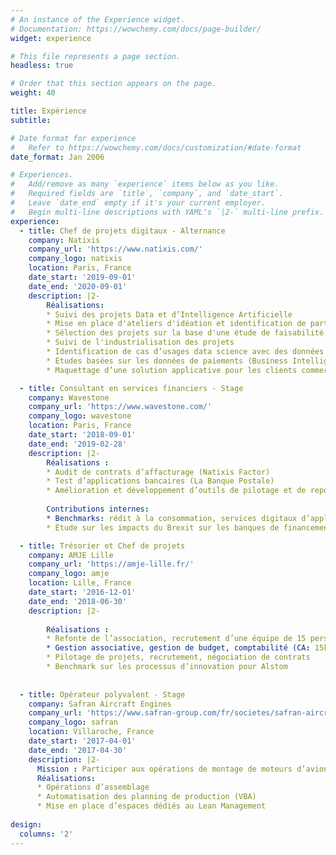 ```yaml
---
# An instance of the Experience widget.
# Documentation: https://wowchemy.com/docs/page-builder/
widget: experience

# This file represents a page section.
headless: true

# Order that this section appears on the page.
weight: 40

title: Expérience
subtitle:

# Date format for experience
#   Refer to https://wowchemy.com/docs/customization/#date-format
date_format: Jan 2006

# Experiences.
#   Add/remove as many `experience` items below as you like.
#   Required fields are `title`, `company`, and `date_start`.
#   Leave `date_end` empty if it's your current employer.
#   Begin multi-line descriptions with YAML's `|2-` multi-line prefix.
experience:
  - title: Chef de projets digitaux - Alternance
    company: Natixis
    company_url: 'https://www.natixis.com/'
    company_logo: natixis
    location: Paris, France
    date_start: '2019-09-01'
    date_end: '2020-09-01'
    description: |2- 
        Réalisations:
        * Suivi des projets Data et d’Intelligence Artificielle
        * Mise en place d'ateliers d'idéation et identification de partenaires
        * Sélection des projets sur la base d'une étude de faisabilité
        * Suivi de l'industrialisation des projets
        * Identification de cas d’usages data science avec des données de paiements
        * Études basées sur les données de paiements (Business Intelligence et Data Visualization)
        * Maquettage d’une solution applicative pour les clients commerçants

  - title: Consultant en services financiers - Stage
    company: Wavestone
    company_url: 'https://www.wavestone.com/'
    company_logo: wavestone
    location: Paris, France
    date_start: '2018-09-01'
    date_end: '2019-02-28'
    description: |2-
        Réalisations :
        * Audit de contrats d’affacturage (Natixis Factor)
        * Test d’applications bancaires (La Banque Postale)
        * Amélioration et développement d’outils de pilotage et de reporting (VBA)
        
        Contributions internes:
        * Benchmarks: rédit à la consommation, services digitaux d’applications bancaires
        * Étude sur les impacts du Brexit sur les banques de financement et d’investissement

  - title: Trésorier et Chef de projets
    company: AMJE Lille
    company_url: 'https://amje-lille.fr/'
    company_logo: amje
    location: Lille, France
    date_start: '2016-12-01'
    date_end: '2018-06-30'
    description: |2-
    
        Réalisations :
        * Refonte de l’association, recrutement d’une équipe de 15 personnes
        * Gestion associative, gestion de budget, comptabilité (CA: 15k€ sur un an)
        * Pilotage de projets, recrutement, négociation de contrats
        * Benchmark sur les processus d’innovation pour Alstom
    
       
  - title: Opérateur polyvalent - Stage
    company: Safran Aircraft Engines
    company_url: 'https://www.safran-group.com/fr/societes/safran-aircraft-engines'
    company_logo: safran
    location: Villaroche, France
    date_start: '2017-04-01'
    date_end: '2017-04-30'
    description: |2-
      Mission : Participer aux opérations de montage de moteurs d’avions civils et militaires
      Réalisations:
      * Opérations d’assemblage
      * Automatisation des planning de production (VBA)
      * Mise en place d’espaces dédiés au Lean Management
      
design:
  columns: '2'
---
```

